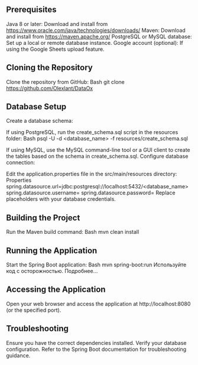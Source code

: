 ## Prerequisites

Java 8 or later: Download and install from https://www.oracle.com/java/technologies/downloads/
Maven: Download and install from https://maven.apache.org/
PostgreSQL or MySQL database: Set up a local or remote database instance.
Google account (optional): If using the Google Sheets upload feature.
## Cloning the Repository

Clone the repository from GitHub:
Bash
git clone https://github.com/Olexlant/DataOx

## Database Setup

Create a database schema:

If using PostgreSQL, run the create_schema.sql script in the resources folder:
Bash
psql -U <username> -d <database_name> -f resources/create_schema.sql

If using MySQL, use the MySQL command-line tool or a GUI client to create the tables based on the schema in create_schema.sql.
Configure database connection:

Edit the application.properties file in the src/main/resources directory:
Properties
spring.datasource.url=jdbc:postgresql://localhost:5432/<database_name>
spring.datasource.username=<username>
spring.datasource.password=<password>
Replace placeholders with your database credentials.
## Building the Project

Run the Maven build command:
Bash
mvn clean install

## Running the Application

Start the Spring Boot application:
Bash
mvn spring-boot:run
Используйте код с осторожностью. Подробнее…
## Accessing the Application

Open your web browser and access the application at http://localhost:8080 (or the specified port).

## Troubleshooting

Ensure you have the correct dependencies installed.
Verify your database configuration.
Refer to the Spring Boot documentation for troubleshooting guidance.
